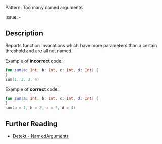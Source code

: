 Pattern: Too many named arguments

Issue: -

## Description

Reports function invocations which have more parameters than a certain threshold and are all not named.

Example of **incorrect** code:

```kotlin
fun sum(a: Int, b: Int, c: Int, d: Int) {
}
sum(1, 2, 3, 4)
```

Example of **correct** code:

```kotlin
fun sum(a: Int, b: Int, c: Int, d: Int) {
}
sum(a = 1, b = 2, c = 3, d = 4)
```

## Further Reading

* [Detekt - NamedArguments](https://detekt.dev/docs/rules/complexity/#namedarguments)